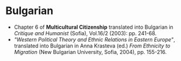# Bulgarian

- Chapter 6 of **Multicultural Citizenship** translated into Bulgarian in _Critique and Humanist_ (Sofia), Vol.16/2 (2003): pp. 241-68.
- _"Western Political Theory and Ethnic Relations in Eastern Europe"_, translated into Bulgarian in Anna Krasteva (ed.) _From Ethnicity to Migration_ (New Bulgarian University, Sofia, 2004), pp. 155-216.
